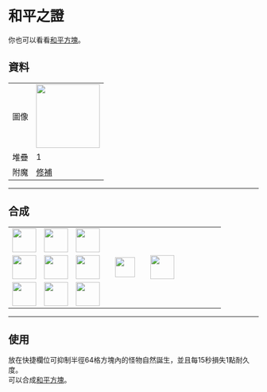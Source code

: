# 和平之證
你也可以看看[和平方塊](peaceful_block.md)。

## 資料
<table>
    <tr><td align="end">圖像</td><td><img src="https://i.imgur.com/j5qpTgm.png" width="128"/></td></tr>
    <tr><td align="end">堆疊</td><td>1</td></tr>
    <tr><td align="end">附魔</td><td><a href="https://minecraft.fandom.com/zh/wiki/修補">修補</a></td></tr>
</table>

---

## 合成
<table>
    <tr><td><img src="https://i.imgur.com/dAm53pS.png" width="48"/></td><td><img src="https://i.imgur.com/0iqFoY6.png" width="48"/></td><td><img src="https://i.imgur.com/dAm53pS.png" width="48"/></td><td colspan="3"></td></tr>
    <tr><td><img src="https://i.imgur.com/dAm53pS.png" width="48"/></td><td><img src="https://i.imgur.com/auxcKCk.png" width="48"/></td><td><img src="https://i.imgur.com/dAm53pS.png" width="48"/></td><td width="70" align="center"><img src="https://i.imgur.com/VE0KqIE.png" width="40"/></td><td><img src="https://i.imgur.com/j5qpTgm.png" width="48"/></td><td width="70"></td></tr>
    <tr><td><img src="https://i.imgur.com/dAm53pS.png" width="48"/></td><td><img src="https://i.imgur.com/dAm53pS.png" width="48"/></td><td><img src="https://i.imgur.com/dAm53pS.png" width="48"/></td><td colspan="3"></td></tr>
</table>

---

## 使用
放在快捷欄位可抑制半徑64格方塊內的怪物自然誕生，並且每15秒損失1點耐久度。  
可以合成[和平方塊](peaceful_block.md)。